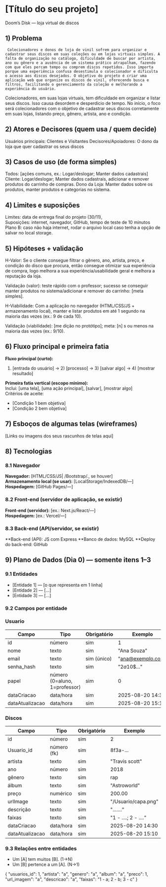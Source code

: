 
# [Título do seu projeto]
 Doom’s Disk — loja virtual de discos

## 1) Problema

     Colecionadores e donos de loja de vinil sofrem para organizar e cadastrar seus discos em suas coleções ou em lojas virtuais simples. A falta de organização no catálogo, dificuldade de buscar por artista, ano ou gênero e a ausência de um sistema prático atrapalham, fazendo com que eles percam tempo ou comprem discos repetidos. Isso importa porque uma experiência confusa desestimula o colecionador e dificulta o acesso aos discos desejados. O objetivo do projeto é criar uma aplicação web que organize os discos de vinil, oferecendo busca e filtros, facilitando o gerenciamento da coleção e melhorando a experiência do usuário.


Colecionadores, em suas lojas virtuais, tem dificuldade em organizar e listar seus discos.
Isso causa desordem e desperdicio de tempo.
No início, o foco será colecionadores com o objetivo de cadastrar seus discos corretamente em suas lojas, listando preço, gênero, artista, ano e condição.


## 2) Atores e Decisores (quem usa / quem decide)


Usuários principais: Clientes e Visitantes
Decisores/Apoiadores: O dono da loja que quer cadastrar os seus discos


## 3) Casos de uso (de forma simples)


Todos: [ações comuns, ex.: Logar/deslogar; Manter dados cadastrais]
Cliente: Logar/deslogar; Manter dados cadastrais, adicionar e remover produtos do carrinho de compras.
Dono da Loja: Manter dados sobre os produtos, manter produtos e categorias no sistema.


## 4) Limites e suposições


Limites: data de entrega final do projeto (30/11),  
Suposições: internet, navegador, GitHub, tempo de teste de 10 minutos
Plano B: caso não haja internet, rodar o arquivo local caso tenha a opção de salvar no local storage.


## 5) Hipóteses + validação
<!-- Preencha as duas frases abaixo. Simples e direto.
     EXEMPLO Valor: Se o aluno ver sua posição na fila, sente mais controle e conclui melhor a atividade.
     Validação: teste com 5 alunos; sucesso se ≥4 abrem/fecham chamado sem ajuda.
     EXEMPLO Viabilidade: Com app no navegador (HTML/CSS/JS + armazenamento local),
     criar e listar chamados responde em até 1 segundo na maioria das vezes (ex.: 9 de cada 10).
     Validação: medir no protótipo com 30 ações; meta: pelo menos 27 de 30 ações (9/10) em 1s ou menos. -->
H-Valor: Se o cliente consegue filtrar o gênero, ano, artista, preço, e condição do disco que procura, então consegue otimizar sua experiência de compra, logo melhora a sua experiência/usabilidade geral e melhora a reputação da loja.


Validação (valor): teste rápido com o professor; sucesso se conseguir manter produtos no sistema/adicionar e remover do carrinho: [meta simples].


H-Viabilidade: Com  a aplicação no navegador (HTML/CSS/JS + armazenamento local), manter e listar produtos em até 1 segundo na maioria das vezes (ex.: 9 de cada 10).  


Validação (viabilidade): [me dição no protótipo]; meta: [n] s ou menos na maioria das vezes (ex.: 9/10).


## 6) Fluxo principal e primeira fatia
<!-- Pense “Entrada → Processo → Saída”.
     EXEMPLO de Fluxo:
     1) Aluno faz login
     2) Clica em "Pedir ajuda" e descreve a dúvida
     3) Sistema salva e coloca na fila
     4) Lista mostra ordem e tempo desde criação
     5) Professor encerra o chamado
     EXEMPLO de 1ª fatia:
     Inclui login simples, criar chamado, listar em ordem.
     Critérios de aceite (objetivos): criar → aparece na lista com horário; encerrar → some ou marca "fechado". -->
**Fluxo principal (curto):**  
1) [entrada do usuário] → 2) [processo] → 3) [salvar algo] → 4) [mostrar resultado]


**Primeira fatia vertical (escopo mínimo):**  
Inclui: [uma tela], [uma ação principal], [salvar], [mostrar algo]  
Critérios de aceite:
- [Condição 1 bem objetiva]
- [Condição 2 bem objetiva]


## 7) Esboços de algumas telas (wireframes)
<!-- Vale desenho no papel (foto), Figma, Excalidraw, etc. Não precisa ser bonito, precisa ser claro.
     EXEMPLO de telas:
     • Login
     • Lista de chamados (ordem + tempo desde criação)
     • Novo chamado (formulário simples)
     • Painel do professor (atender/encerrar)
     EXEMPLO de imagem:
     ![Wireframe - Lista de chamados](img/wf-lista-chamados.png) -->
[Links ou imagens dos seus rascunhos de telas aqui]


## 8) Tecnologias
<!-- Liste apenas o que você REALMENTE pretende usar agora. -->


### 8.1 Navegador
**Navegador:** [HTML/CSS/JS| /Bootstrap/., se houver]  
**Armazenamento local (se usar):** [LocalStorage/IndexedDB/—]  
**Hospedagem:** [GitHub Pages/—]


### 8.2 Front-end (servidor de aplicação, se existir)
**Front-end (servidor):** [ex.: Next.js/React/—]  
**Hospedagem:** [ex.: Vercel/—]


### 8.3 Back-end (API/servidor, se existir)
**Back-end (API): JS com Express 
**Banco de dados: MySQL
**Deploy do back-end: GitHub


## 9) Plano de Dados (Dia 0) — somente itens 1–3
<!-- Defina só o essencial para criar o banco depois. -->


### 9.1 Entidades
<!-- EXEMPLO:
     - Usuario — pessoa que usa o sistema (aluno/professor)
     - Chamado — pedido de ajuda criado por um usuário -->
- [Entidade 1] — [o que representa em 1 linha]
- [Entidade 2] — [...]
- [Entidade 3] — [...]


### 9.2 Campos por entidade
<!-- Use tipos simples: uuid, texto, número, data/hora, booleano, char. -->


### Usuario
| Campo           | Tipo                          | Obrigatório | Exemplo            |
|-----------------|-------------------------------|-------------|--------------------|
| id              | número                        | sim         | 1                  |
| nome            | texto                         | sim         | "Ana Souza"        |
| email           | texto                         | sim (único) | "ana@exemplo.com"  |
| senha_hash      | texto                         | sim         | "$2a$10$..."       |
| papel           | número (0=aluno, 1=professor) | sim         | 0                  |
| dataCriacao     | data/hora                     | sim         | 2025-08-20 14:30   |
| dataAtualizacao | data/hora                     | sim         | 2025-08-20 15:10   |


### Discos
| Campo           | Tipo               | Obrigatório | Exemplo                 |
|-----------------|--------------------|-------------|-------------------------|
| id              | número             | sim         | 2                       |
| Usuario_id      | número (fk)        | sim         | 8f3a-...                |
| artista         | texto              | sim         | "Travis scott"          |
| ano             | número             | sim         | 2018                    |
| gênero          | texto              | sim         | rap                     |
| álbum           | texto              | sim         | "Astroworld"            |
| preço           | numérico           | sim         | 200.00                  |
| urlImage        | texto              | sim         | "/Usuario/capa.png"     |
| descrição       | texto              | sim         | "......."               |
| faixas          | texto              | sim         | "1 - ....; 2 - ...."    |
| dataCriacao     | data/hora          | sim         | 2025-08-20 14:30        |
| dataAtualizacao | data/hora          | sim         | 2025-08-20 15:10        |


### 9.3 Relações entre entidades
<!-- Frases simples bastam. EXEMPLO:
     Um Usuario tem muitos Chamados (1→N).
     Um Chamado pertence a um Usuario (N→1). -->
- Um [A] tem muitos [B]. (1→N)
- Um [B] pertence a um [A]. (N→1)

{ "usuarios_id": 1, 
  "artista": "a", 
  "genero": "a", 
  "album": "a", 
  "preco": 1, 
  "url_imagem": "a", 
  "descricao": "a", 
  "faixas": "1 - a; 2 - b; 3 - c"
}